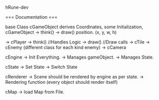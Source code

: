 hRune-dev  

=== Documentation ===  


base Class cGameObject derives Coordinates, some Initialization,  
cGameObject 
	-> think()
	-> draw()
	position. (x, y, w, h)

-> cPlayer
	-> think()	//Handles Logic 
	-> draw() 	//Draw calls
-> cTile
-> cEnemy (different class for each kind enemy)
-> cCamera

cEngine 
-> Init Everything.
-> Manages gameObject.
-> Manages State. 

cState
-> Set State
-> Switch State


cRenderer
-> Scene should be rendered by engine as per state.
-> Rendering function (every object should render itself)

cMap
-> load Map from File.